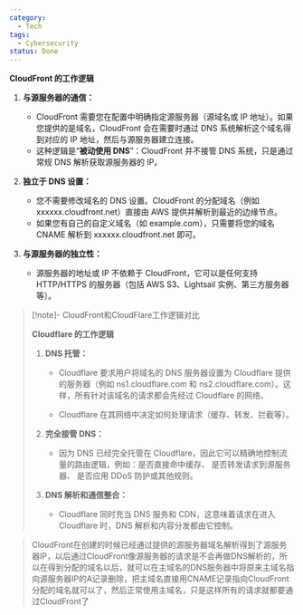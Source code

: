 ```yaml
---
category:
  - Tech
tags:
  - Cybersecurity
status: Done
---
```

**CloudFront 的工作逻辑**

1. **与源服务器的通信：**

    - CloudFront 需要您在配置中明确指定源服务器（源域名或 IP 地址）。如果您提供的是域名，CloudFront 会在需要时通过 DNS 系统解析这个域名得到对应的 IP 地址，然后与源服务器建立连接。
    - 这种逻辑是“**被动使用 DNS**”：CloudFront 并不接管 DNS 系统，只是通过常规 DNS 解析获取源服务器的 IP。

2. **独立于 DNS 设置：**

    - 您不需要修改域名的 DNS 设置。CloudFront 的分配域名（例如 xxxxxx.cloudfront.net）直接由 AWS 提供并解析到最近的边缘节点。
    - 如果您有自己的自定义域名（如 example.com），只需要将您的域名 CNAME 解析到 xxxxxx.cloudfront.net 即可。

3. **与源服务器的独立性：**

    - 源服务器的地址或 IP 不依赖于 CloudFront，它可以是任何支持 HTTP/HTTPS 的服务器（包括 AWS S3、Lightsail 实例、第三方服务器等）。

> [!note]- CloudFront和CloudFlare工作逻辑对比
> 
> **Cloudflare 的工作逻辑**
>
> 1. **DNS 托管：**
>
>    - Cloudflare 要求用户将域名的 DNS 服务器设置为 Cloudflare 提供的服务器（例如 ns1.cloudflare.com 和 ns2.cloudflare.com）。这样，所有针对该域名的请求都会先经过 Cloudflare 的网络。
>
>    - Cloudflare 在其网络中决定如何处理请求（缓存、转发、拦截等）。
>
>2. **完全接管 DNS：**
>
>    - 因为 DNS 已经完全托管在 Cloudflare，因此它可以精确地控制流量的路由逻辑，例如：是否直接命中缓存、 是否转发请求到源服务器、 是否应用 DDoS 防护或其他规则。
>
>3. **DNS 解析和通信整合：**
>
>    - Cloudflare 同时充当 DNS 服务和 CDN，这意味着请求在进入 Cloudflare 时，DNS 解析和内容分发都由它控制。

> CloudFront在创建的时候已经通过提供的源服务器域名解析得到了源服务器IP，以后通过CloudFront像源服务器的请求是不会再做DNS解析的，所以在得到分配的域名以后，就可以在主域名的DNS服务器中将原来主域名指向源服务器IP的A记录删除，把主域名直接用CNAME记录指向CloudFront分配的域名就可以了，然后正常使用主域名，只是这样所有的请求就都要通过CloudFront了
